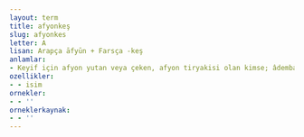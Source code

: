 ```yaml
---
layout: term
title: afyonkeş
slug: afyonkes
letter: A
lisan: Arapça āfyūn + Farsça -keş
anlamlar:
- Keyif için afyon yutan veya çeken, afyon tiryakisi olan kimse; âdembaba
ozellikler:
- - isim
ornekler:
- - ''
orneklerkaynak:
- - ''
---
```

